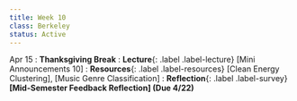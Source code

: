 ```yaml
---
title: Week 10
class: Berkeley
status: Active
---
```



Apr 15
: **Thanksgiving Break**
: **Lecture**{: .label .label-lecture} [Mini Announcements 10]
: **Resources**{: .label .label-resources} [Clean Energy Clustering], [Music Genre Classification]
: **Reflection**{: .label .label-survey} **[Mid-Semester Feedback Reflection] (Due 4/22)**
